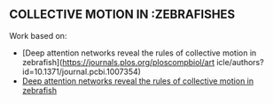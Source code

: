 ## COLLECTIVE MOTION IN :ZEBRAFISHES
Work based on:
* [Deep attention networks reveal the rules of collective motion in zebrafish](https://journals.plos.org/ploscompbiol/art    icle/authors?id=10.1371/journal.pcbi.1007354) 
* [Deep attention networks reveal the rules of collective motion in zebrafish](https://journals.plos.org/ploscompbiol/article/authors?id=10.1371/journal.pcbi.1007354)
